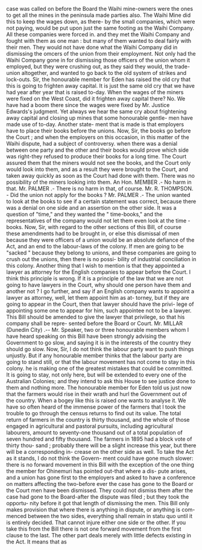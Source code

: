case was called on before the Board the Waihi mine-owners were the ones to get all the mines in the peninsula made parties also. The Waihi Mine did this to keep the wages down, as there- by the small companies, which were not paying, would be put upon just the same footing as the Waihi Company. All these companies were forced in. and they met the Waihi Company and fought with them as one man : but many of them wanted to deal fairly with their men. They would not have done what the Waihi Company did in dismissing the omcers of the union from their employment. Not only had the Waihi Company gone in for dismissing those officers of the union whom it employed, but they were crushing out, as they said they would, the trade-union altogether, and wanted to go back to the old system of strikes and lock-outs. Sir, the honourable member for Eden has raised the old cry that this is going to frighten away capital. It is just the same old cry that we have had year after year that is raised to-day. When the wages of the miners were fixed on the West Coast, did it frighten away capital there? No. We have had a boom there since the wages were fixed by Mr. Justice Edwards's judgment. Yet always we hear the same cry about frightening away capital and closing up mines that some honourable gentle- men have made use of to-day. Another state- ment that is made is that employers have to place their books before the unions. Now, Sir, the books go before the Court ; and when the employers on this occasion, in this matter of the Waihi dispute, had a subject of controversy. when there was a denial between one party and the other and their books would prove which side was right-they refused to produce their books for a long time. The Court assured them that the miners would not see the books, and the Court only would look into them, and as a result they were brought to the Court, and taken away quickly as soon as the Court had done with them. There was no possibility of the miners looking into them. An Hon. MEMBER .- No harm in that. Mr. PALMER .- There is no harm in that, of course. Mr. R. THOMPSON. - Did the union not apply for the books ? Mr. PALMER .- The union wanted to look at the books to see if a certain statement was correct, because there was a denial on one side and an assertion on the other side. It was a question of "time," and they wanted the " time-books," and the representatives of the company would not let them even look at the time - books. Now, Sir, with regard to the other sections of this Bill, of course these amendments had to be brought in, or else this dismissal of men because they were officers of a union would be an absolute defiance of the Act, and an end to the labour-laws of the colony. If men are going to be "sacked " because they belong to unions, and these companies are going to crush out the unions, then there is no possi- bility of industrial conciliation in this colony. Another thing that I wish to mention is that they appointed a lawyer as attorney for the English companies to appear before the Court. I think this principle is wrong. If it is a principle of the law that we are not going to have lawyers in the Court, why should one person have them and another not ? I go further, and say if an English company wants to appoint a lawyer as attorney, well, let them appoint him as at- torney, but if they are going to appear in the Court, then that lawyer should have the privi- lege of appointing some one to appear for him, such appointee not to be a lawyer. This Bill should be amended to give the lawyer that privilege, so that his company shall be repre- sented before the Board or Court. Mr. MILLAR (Dunedin City) .-- Mr. Speaker, two or three honourable members whom I have heard speaking on this Bill have been strongly advising the Government to go slow, and saying it is in the interests of the country they should go slow. Now, Sir, I do not think the labour party want to push things unjustly. But if any honourable member thinks that the labour party are going to stand still, or that the labour movement has not come to stay in this colony. he is making one of the greatest mistakes that could be committed. It is going to stay, not only here, but will be extended to every one of the Australian Colonies; and they intend to ask this House to see justice done to them and nothing more. The honourable member for Eden told us just now that the farmers would rise in their wrath and hurl the Government out of the country. When a bogey like this is raised one wants to analyse it. We have so often heard of the immense power of the farmers that I took the trouble to go through the census returns to find out its value. The total return of farmers in the country is thirty thousand, and the whole of those engaged in agricultural and pastoral pursuits, including agricultural labourers, amount to seventy-one thousand out of a total population of seven hundred and fifty thousand. The farmers in 1895 had a block vote of thirty thou- sand ; probably there will be a slight increase this year, but there will be a corresponding in- crease on the other side as well. To take the Act as it stands, I do not think the Govern- ment could have gone much slower: there is no forward movement in this Bill with the exception of the one thing the member for Ohinemuri has pointed out-that where a dis- pute arises, and a union has gone first to the employers and asked to have a conference on matters affecting the two-before ever the case has gone to the Board or the Court men have been dismissed. They could not dismiss them after the case had gone to the Board-after the dispute was filed ; but they took the opportu- nity before it got that length of dismissing the men. This Bill only makes provision that where there is anything in dispute, or anything is com- menced between the two sides, everything shall remain in statu quo until it is entirely decided. That cannot injure either one side or the other. If you take this from the Bill there is not one forward movement from the first clause to the last. The other part deals merely with little defects existing in the Act. It means that as 